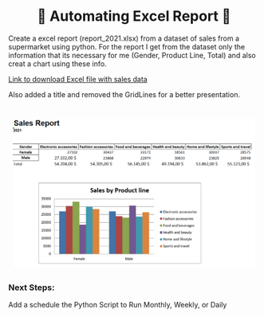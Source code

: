 <h1 align="center">📄 Automating Excel Report 📄</h1>

<p>Create a excel report (report_2021.xlsx) from a dataset of sales from a supermarket using python.
For the report I get from the dataset only the information that its necessary for me (Gender, Product Line, Total) and also creat a chart using these info.</p>

  <a href="https://www.kaggle.com/datasets/aungpyaeap/supermarket-sales">Link to download Excel file with sales data</a>
  
<p>Also added a title and removed the GridLines for a better presentation.</p>

<h1 align="center">
  <img height="300em" alt="Report" title="Report" src="./screenschots/report_photo.png"/>
</h1>

<h3>Next Steps:</h3>
<p>Add a schedule the Python Script to Run Monthly, Weekly, or Daily</p>
